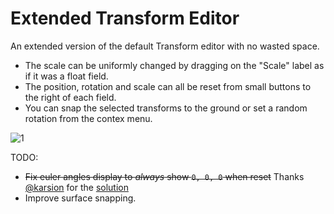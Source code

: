 # Extended Transform Editor

An extended version of the default Transform editor with no wasted space.

- The scale can be uniformly changed by dragging on the "Scale" label as if it was a float field.
- The position, rotation and scale can all be reset from small buttons to the right of each field.
- You can snap the selected transforms to the ground or set a random rotation from the contex menu.

![1](https://i.imgur.com/7mQTC00.gif)

TODO:
- ~~Fix euler angles display to *always* show `0, 0, 0` when reset~~ Thanks [@karsion](https://github.com/karsion) for the [solution](https://github.com/keenanwoodall/ExtendedTransformEditor/issues/1)
- Improve surface snapping.
